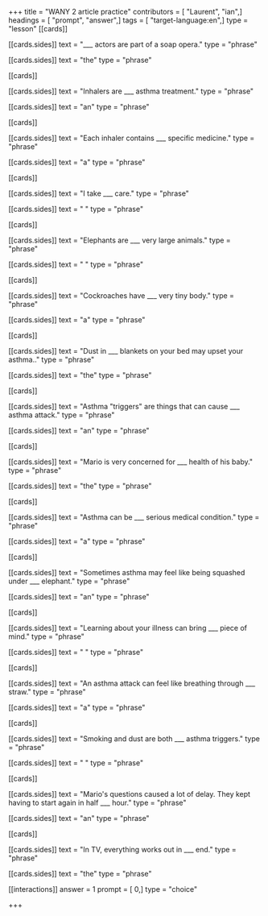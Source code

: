 +++
title = "WANY 2 article practice"
contributors = [ "Laurent", "ian",]
headings = [ "prompt", "answer",]
tags = [ "target-language:en",]
type = "lesson"
[[cards]]

[[cards.sides]]
text = "___ actors are part of a soap opera."
type = "phrase"

[[cards.sides]]
text = "the"
type = "phrase"

[[cards]]

[[cards.sides]]
text = "Inhalers are ___ asthma treatment."
type = "phrase"

[[cards.sides]]
text = "an"
type = "phrase"

[[cards]]

[[cards.sides]]
text = "Each inhaler contains ___ specific medicine."
type = "phrase"

[[cards.sides]]
text = "a"
type = "phrase"

[[cards]]

[[cards.sides]]
text = "I take ___ care."
type = "phrase"

[[cards.sides]]
text = " "
type = "phrase"

[[cards]]

[[cards.sides]]
text = "Elephants are ___ very large animals."
type = "phrase"

[[cards.sides]]
text = " "
type = "phrase"

[[cards]]

[[cards.sides]]
text = "Cockroaches have ___ very tiny body."
type = "phrase"

[[cards.sides]]
text = "a"
type = "phrase"

[[cards]]

[[cards.sides]]
text = "Dust in ___ blankets on your bed may upset your asthma.."
type = "phrase"

[[cards.sides]]
text = "the"
type = "phrase"

[[cards]]

[[cards.sides]]
text = "Asthma \"triggers\" are things that can cause ___ asthma attack."
type = "phrase"

[[cards.sides]]
text = "an"
type = "phrase"

[[cards]]

[[cards.sides]]
text = "Mario is very concerned for ___ health of his baby."
type = "phrase"

[[cards.sides]]
text = "the"
type = "phrase"

[[cards]]

[[cards.sides]]
text = "Asthma can be ___ serious medical condition."
type = "phrase"

[[cards.sides]]
text = "a"
type = "phrase"

[[cards]]

[[cards.sides]]
text = "Sometimes asthma may feel like being squashed under ___ elephant."
type = "phrase"

[[cards.sides]]
text = "an"
type = "phrase"

[[cards]]

[[cards.sides]]
text = "Learning about your illness can bring ___ piece of mind."
type = "phrase"

[[cards.sides]]
text = " "
type = "phrase"

[[cards]]

[[cards.sides]]
text = "An asthma attack can feel like breathing through ___ straw."
type = "phrase"

[[cards.sides]]
text = "a"
type = "phrase"

[[cards]]

[[cards.sides]]
text = "Smoking and dust are both ___ asthma triggers."
type = "phrase"

[[cards.sides]]
text = " "
type = "phrase"

[[cards]]

[[cards.sides]]
text = "Mario's questions caused a lot of delay. They kept having to start again in half ___ hour."
type = "phrase"

[[cards.sides]]
text = "an"
type = "phrase"

[[cards]]

[[cards.sides]]
text = "In TV, everything works out in ___ end."
type = "phrase"

[[cards.sides]]
text = "the"
type = "phrase"

[[interactions]]
answer = 1
prompt = [ 0,]
type = "choice"

+++
